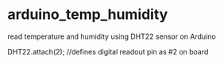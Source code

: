 # arduino_temp_humidity
read temperature and humidity using DHT22 sensor on Arduino

DHT22.attach(2);  //defines digital readout pin as #2 on board